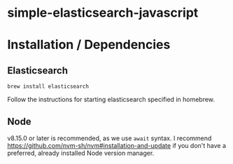 # simple-elasticsearch-javascript

# Installation / Dependencies

## Elasticsearch
```
brew install elasticsearch
```

Follow the instructions for starting elasticsearch specified in homebrew.

## Node
v8.15.0 or later is recommended, as we use `await` syntax.
I recommend https://github.com/nvm-sh/nvm#installation-and-update if you don't have a preferred, already installed Node version manager.